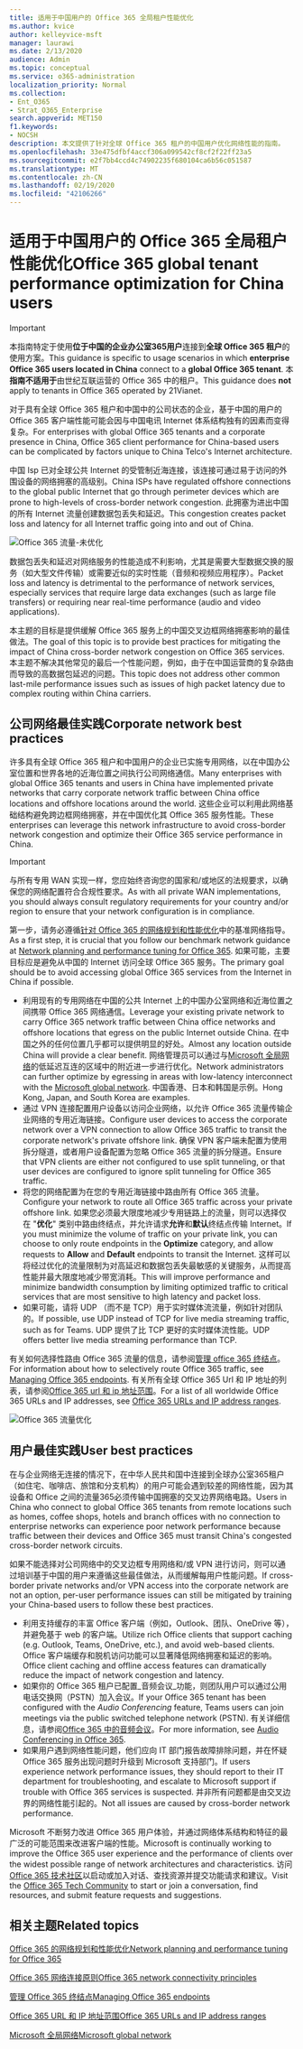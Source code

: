 ```yaml
---
title: 适用于中国用户的 Office 365 全局租户性能优化
ms.author: kvice
author: kelleyvice-msft
manager: laurawi
ms.date: 2/13/2020
audience: Admin
ms.topic: conceptual
ms.service: o365-administration
localization_priority: Normal
ms.collection:
- Ent_O365
- Strat_O365_Enterprise
search.appverid: MET150
f1.keywords:
- NOCSH
description: 本文提供了针对全球 Office 365 租户的中国用户优化网络性能的指南。
ms.openlocfilehash: 33e475dfbf4accf306a099542cf8cf2f22ff23a5
ms.sourcegitcommit: e2f7bb4ccd4c74902235f680104ca6b56c051587
ms.translationtype: MT
ms.contentlocale: zh-CN
ms.lasthandoff: 02/19/2020
ms.locfileid: "42106266"
---
```

# <a name="office-365-global-tenant-performance-optimization-for-china-users"></a><span data-ttu-id="016b8-103">适用于中国用户的 Office 365 全局租户性能优化</span><span class="sxs-lookup"><span data-stu-id="016b8-103">Office 365 global tenant performance optimization for China users</span></span>

>[!IMPORTANT]
><span data-ttu-id="016b8-104">本指南特定于使用**位于中国的企业办公室365用户**连接到**全球 Office 365 租户**的使用方案。</span><span class="sxs-lookup"><span data-stu-id="016b8-104">This guidance is specific to usage scenarios in which **enterprise Office 365 users located in China** connect to a **global Office 365 tenant**.</span></span> <span data-ttu-id="016b8-105">本**指南不适用于**由世纪互联运营的 Office 365 中的租户。</span><span class="sxs-lookup"><span data-stu-id="016b8-105">This guidance does **not** apply to tenants in Office 365 operated by 21Vianet.</span></span>

<span data-ttu-id="016b8-106">对于具有全球 Office 365 租户和中国中的公司状态的企业，基于中国的用户的 Office 365 客户端性能可能会因与中国电讯 Internet 体系结构独有的因素而变得复杂。</span><span class="sxs-lookup"><span data-stu-id="016b8-106">For enterprises with global Office 365 tenants and a corporate presence in China, Office 365 client performance for China-based users can be complicated by factors unique to China Telco's Internet architecture.</span></span>

<span data-ttu-id="016b8-107">中国 Isp 已对全球公共 Internet 的受管制近海连接，该连接可通过易于访问的外围设备的网络拥塞的高级别。</span><span class="sxs-lookup"><span data-stu-id="016b8-107">China ISPs have regulated offshore connections to the global public Internet that go through perimeter devices which are prone to high-levels of cross-border network congestion.</span></span> <span data-ttu-id="016b8-108">此拥塞为进出中国的所有 Internet 流量创建数据包丢失和延迟。</span><span class="sxs-lookup"><span data-stu-id="016b8-108">This congestion creates packet loss and latency for all Internet traffic going into and out of China.</span></span>

![Office 365 流量-未优化](media/O365-networking/China-O365-unoptimized.png)

<span data-ttu-id="016b8-110">数据包丢失和延迟对网络服务的性能造成不利影响，尤其是需要大型数据交换的服务（如大型文件传输）或需要近似的实时性能（音频和视频应用程序）。</span><span class="sxs-lookup"><span data-stu-id="016b8-110">Packet loss and latency is detrimental to the performance of network services, especially services that require large data exchanges (such as large file transfers) or requiring near real-time performance (audio and video applications).</span></span>

<span data-ttu-id="016b8-111">本主题的目标是提供缓解 Office 365 服务上的中国交叉边框网络拥塞影响的最佳做法。</span><span class="sxs-lookup"><span data-stu-id="016b8-111">The goal of this topic is to provide best practices for mitigating the impact of China cross-border network congestion on Office 365 services.</span></span> <span data-ttu-id="016b8-112">本主题不解决其他常见的最后一个性能问题，例如，由于在中国运营商的复杂路由而导致的高数据包延迟的问题。</span><span class="sxs-lookup"><span data-stu-id="016b8-112">This topic does not address other common last-mile performance issues such as issues of high packet latency due to complex routing within China carriers.</span></span>

## <a name="corporate-network-best-practices"></a><span data-ttu-id="016b8-113">公司网络最佳实践</span><span class="sxs-lookup"><span data-stu-id="016b8-113">Corporate network best practices</span></span>

<span data-ttu-id="016b8-114">许多具有全球 Office 365 租户和中国用户的企业已实施专用网络，以在中国办公室位置和世界各地的近海位置之间执行公司网络通信。</span><span class="sxs-lookup"><span data-stu-id="016b8-114">Many enterprises with global Office 365 tenants and users in China have implemented private networks that carry corporate network traffic between China office locations and offshore locations around the world.</span></span> <span data-ttu-id="016b8-115">这些企业可以利用此网络基础结构避免跨边框网络拥塞，并在中国优化其 Office 365 服务性能。</span><span class="sxs-lookup"><span data-stu-id="016b8-115">These enterprises can leverage this network infrastructure to avoid cross-border network congestion and optimize their Office 365 service performance in China.</span></span>

>[!IMPORTANT]
><span data-ttu-id="016b8-116">与所有专用 WAN 实现一样，您应始终咨询您的国家和/或地区的法规要求，以确保您的网络配置符合合规性要求。</span><span class="sxs-lookup"><span data-stu-id="016b8-116">As with all private WAN implementations, you should always consult regulatory requirements for your country and/or region to ensure that your network configuration is in compliance.</span></span>

<span data-ttu-id="016b8-117">第一步，请务必遵循[针对 Office 365 的网络规划和性能优化](https://aka.ms/tune)中的基准网络指导。</span><span class="sxs-lookup"><span data-stu-id="016b8-117">As a first step, it is crucial that you follow our benchmark network guidance at [Network planning and performance tuning for Office 365](https://aka.ms/tune).</span></span> <span data-ttu-id="016b8-118">如果可能，主要目标应是避免从中国的 Internet 访问全球 Office 365 服务。</span><span class="sxs-lookup"><span data-stu-id="016b8-118">The primary goal should be to avoid accessing global Office 365 services from the Internet in China if possible.</span></span>

- <span data-ttu-id="016b8-119">利用现有的专用网络在中国的公共 Internet 上的中国办公室网络和近海位置之间携带 Office 365 网络通信。</span><span class="sxs-lookup"><span data-stu-id="016b8-119">Leverage your existing private network to carry Office 365 network traffic between China office networks and offshore locations that egress on the public Internet outside China.</span></span> <span data-ttu-id="016b8-120">在中国之外的任何位置几乎都可以提供明显的好处。</span><span class="sxs-lookup"><span data-stu-id="016b8-120">Almost any location outside China will provide a clear benefit.</span></span> <span data-ttu-id="016b8-121">网络管理员可以通过与[Microsoft 全局网络](https://docs.microsoft.com/azure/networking/microsoft-global-network)的低延迟互连的区域中的附近进一步进行优化。</span><span class="sxs-lookup"><span data-stu-id="016b8-121">Network administrators can further optimize by egressing in areas with low-latency interconnect with the [Microsoft global network](https://docs.microsoft.com/azure/networking/microsoft-global-network).</span></span> <span data-ttu-id="016b8-122">中国香港、日本和韩国是示例。</span><span class="sxs-lookup"><span data-stu-id="016b8-122">Hong Kong, Japan, and South Korea are examples.</span></span>
- <span data-ttu-id="016b8-123">通过 VPN 连接配置用户设备以访问企业网络，以允许 Office 365 流量传输企业网络的专用近海链接。</span><span class="sxs-lookup"><span data-stu-id="016b8-123">Configure user devices to access the corporate network over a VPN connection to allow Office 365 traffic to transit the corporate network's private offshore link.</span></span> <span data-ttu-id="016b8-124">确保 VPN 客户端未配置为使用拆分隧道，或者用户设备配置为忽略 Office 365 流量的拆分隧道。</span><span class="sxs-lookup"><span data-stu-id="016b8-124">Ensure that VPN clients are either not configured to use split tunneling, or that user devices are configured to ignore split tunneling for Office 365 traffic.</span></span>
- <span data-ttu-id="016b8-125">将您的网络配置为在您的专用近海链接中路由所有 Office 365 流量。</span><span class="sxs-lookup"><span data-stu-id="016b8-125">Configure your network to route all Office 365 traffic across your private offshore link.</span></span> <span data-ttu-id="016b8-126">如果您必须最大限度地减少专用链路上的流量，则可以选择仅在 "**优化**" 类别中路由终结点，并允许请求**允许**和**默认**终结点传输 Internet。</span><span class="sxs-lookup"><span data-stu-id="016b8-126">If you must minimize the volume of traffic on your private link, you can choose to only route endpoints in the **Optimize** category, and allow requests to **Allow** and **Default** endpoints to transit the Internet.</span></span> <span data-ttu-id="016b8-127">这样可以将经过优化的流量限制为对高延迟和数据包丢失最敏感的关键服务，从而提高性能并最大限度地减少带宽消耗。</span><span class="sxs-lookup"><span data-stu-id="016b8-127">This will improve performance and minimize bandwidth consumption by limiting optimized traffic to critical services that are most sensitive to high latency and packet loss.</span></span>
- <span data-ttu-id="016b8-128">如果可能，请将 UDP （而不是 TCP）用于实时媒体流流量，例如针对团队的。</span><span class="sxs-lookup"><span data-stu-id="016b8-128">If possible, use UDP instead of TCP for live media streaming traffic, such as for Teams.</span></span> <span data-ttu-id="016b8-129">UDP 提供了比 TCP 更好的实时媒体流性能。</span><span class="sxs-lookup"><span data-stu-id="016b8-129">UDP offers better live media streaming performance than TCP.</span></span>

<span data-ttu-id="016b8-130">有关如何选择性路由 Office 365 流量的信息，请参阅[管理 office 365 终结点](managing-office-365-endpoints.md)。</span><span class="sxs-lookup"><span data-stu-id="016b8-130">For information about how to selectively route Office 365 traffic, see [Managing Office 365 endpoints](managing-office-365-endpoints.md).</span></span> <span data-ttu-id="016b8-131">有关所有全球 Office 365 Url 和 IP 地址的列表，请参阅[Office 365 url 和 ip 地址范围](urls-and-ip-address-ranges.md)。</span><span class="sxs-lookup"><span data-stu-id="016b8-131">For a list of all worldwide Office 365 URLs and IP addresses, see [Office 365 URLs and IP address ranges](urls-and-ip-address-ranges.md).</span></span>

![Office 365 流量优化](media/O365-networking/China-O365-optimized.png)

## <a name="user-best-practices"></a><span data-ttu-id="016b8-133">用户最佳实践</span><span class="sxs-lookup"><span data-stu-id="016b8-133">User best practices</span></span>

<span data-ttu-id="016b8-134">在与企业网络无连接的情况下，在中华人民共和国中连接到全球办公室365租户（如住宅、咖啡店、旅馆和分支机构）的用户可能会遇到较差的网络性能，因为其设备和 Office 之间的流量365必须传输中国拥塞的交叉边界网络电路。</span><span class="sxs-lookup"><span data-stu-id="016b8-134">Users in China who connect to global Office 365 tenants from remote locations such as homes, coffee shops, hotels and branch offices with no connection to enterprise networks can experience poor network performance because traffic between their devices and Office 365 must transit China's congested cross-border network circuits.</span></span>

<span data-ttu-id="016b8-135">如果不能选择对公司网络中的交叉边框专用网络和/或 VPN 进行访问，则可以通过培训基于中国的用户来遵循这些最佳做法，从而缓解每用户性能问题。</span><span class="sxs-lookup"><span data-stu-id="016b8-135">If cross-border private networks and/or VPN access into the corporate network are not an option, per-user performance issues can still be mitigated by training your China-based users to follow these best practices.</span></span>

- <span data-ttu-id="016b8-136">利用支持缓存的丰富 Office 客户端（例如，Outlook、团队、OneDrive 等），并避免基于 web 的客户端。</span><span class="sxs-lookup"><span data-stu-id="016b8-136">Utilize rich Office clients that support caching (e.g. Outlook, Teams, OneDrive, etc.), and avoid web-based clients.</span></span> <span data-ttu-id="016b8-137">Office 客户端缓存和脱机访问功能可以显著降低网络拥塞和延迟的影响。</span><span class="sxs-lookup"><span data-stu-id="016b8-137">Office client caching and offline access features can dramatically reduce the impact of network congestion and latency.</span></span>
- <span data-ttu-id="016b8-138">如果你的 Office 365 租户已配置_音频会议_功能，则团队用户可以通过公用电话交换网（PSTN）加入会议。</span><span class="sxs-lookup"><span data-stu-id="016b8-138">If your Office 365 tenant has been configured with the _Audio Conferencing_ feature, Teams users can join meetings via the public switched telephone network (PSTN).</span></span> <span data-ttu-id="016b8-139">有关详细信息，请参阅[Office 365 中的音频会议](https://docs.microsoft.com/microsoftteams/audio-conferencing-in-office-365)。</span><span class="sxs-lookup"><span data-stu-id="016b8-139">For more information, see [Audio Conferencing in Office 365](https://docs.microsoft.com/microsoftteams/audio-conferencing-in-office-365).</span></span>
- <span data-ttu-id="016b8-140">如果用户遇到网络性能问题，他们应向 IT 部门报告故障排除问题，并在怀疑 Office 365 服务出现问题时升级到 Microsoft 支持部门。</span><span class="sxs-lookup"><span data-stu-id="016b8-140">If users experience network performance issues, they should report to their IT department for troubleshooting, and escalate to Microsoft support if trouble with Office 365 services is suspected.</span></span> <span data-ttu-id="016b8-141">并非所有问题都是由交叉边界的网络性能引起的。</span><span class="sxs-lookup"><span data-stu-id="016b8-141">Not all issues are caused by cross-border network performance.</span></span>

<span data-ttu-id="016b8-142">Microsoft 不断努力改进 Office 365 用户体验，并通过网络体系结构和特征的最广泛的可能范围来改进客户端的性能。</span><span class="sxs-lookup"><span data-stu-id="016b8-142">Microsoft is continually working to improve the Office 365 user experience and the performance of clients over the widest possible range of network architectures and characteristics.</span></span> <span data-ttu-id="016b8-143">访问[Office 365 技术社区](https://techcommunity.microsoft.com/t5/office-365/bd-p/Office365General)以启动或加入对话、查找资源并提交功能请求和建议。</span><span class="sxs-lookup"><span data-stu-id="016b8-143">Visit the [Office 365 Tech Community](https://techcommunity.microsoft.com/t5/office-365/bd-p/Office365General) to start or join a conversation, find resources, and submit feature requests and suggestions.</span></span>

## <a name="related-topics"></a><span data-ttu-id="016b8-144">相关主题</span><span class="sxs-lookup"><span data-stu-id="016b8-144">Related topics</span></span>

[<span data-ttu-id="016b8-145">Office 365 的网络规划和性能优化</span><span class="sxs-lookup"><span data-stu-id="016b8-145">Network planning and performance tuning for Office 365</span></span>](https://aka.ms/tune)

[<span data-ttu-id="016b8-146">Office 365 网络连接原则</span><span class="sxs-lookup"><span data-stu-id="016b8-146">Office 365 network connectivity principles</span></span>](office-365-network-connectivity-principles.md)

[<span data-ttu-id="016b8-147">管理 Office 365 终结点</span><span class="sxs-lookup"><span data-stu-id="016b8-147">Managing Office 365 endpoints</span></span>](managing-office-365-endpoints.md)

[<span data-ttu-id="016b8-148">Office 365 URL 和 IP 地址范围</span><span class="sxs-lookup"><span data-stu-id="016b8-148">Office 365 URLs and IP address ranges</span></span>](urls-and-ip-address-ranges.md)

[<span data-ttu-id="016b8-149">Microsoft 全局网络</span><span class="sxs-lookup"><span data-stu-id="016b8-149">Microsoft global network</span></span>](https://docs.microsoft.com/azure/networking/microsoft-global-network)
